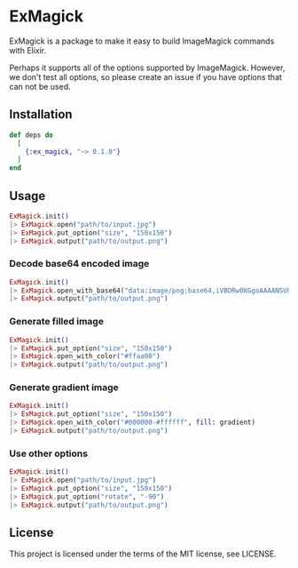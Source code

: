 # ExMagick

ExMagick is a package to make it easy to build ImageMagick commands with Elixir.

Perhaps it supports all of the options supported by ImageMagick.
However, we don't test all options, so please create an issue if you have options that can not be used.

## Installation

```elixir
def deps do
  [
    {:ex_magick, "~> 0.1.0"}
  ]
end
```

## Usage

```elixir
ExMagick.init()
|> ExMagick.open("path/to/input.jpg")
|> ExMagick.put_option("size", "150x150")
|> ExMagick.output("path/to/output.png")
```

### Decode base64 encoded image

```elixir
ExMagick.init()
|> ExMagick.open_with_base64("data:image/png;base64,iVBORw0KGgoAAAANSUhEUgAAAAoAAAAKCAYAAAH6Nf8rAAAABGdBTUEAALGPC/xhBQAAAD9JREFUGBlj/A8EDEDABCLAACQC5jHC5EDCcA5cIZwBl4Loh5BwWWRB4lVi1U68IFaLkF0CY2M1EiaJTA+gQgApmhwFHvIPpAAAAABJRU5ErkJggg==")
|> ExMagick.output("path/to/output.png")
```

### Generate filled image

```elixir
ExMagick.init()
|> ExMagick.put_option("size", "150x150")
|> ExMagick.open_with_color("#ffaa00")
|> ExMagick.output("path/to/output.png")
```

### Generate gradient image

```elixir
ExMagick.init()
|> ExMagick.put_option("size", "150x150")
|> ExMagick.open_with_color("#000000-#ffffff", fill: gradient)
|> ExMagick.output("path/to/output.png")
```

### Use other options

```elixir
ExMagick.init()
|> ExMagick.open("path/to/input.jpg")
|> ExMagick.put_option("size", "150x150")
|> ExMagick.put_option("rotate", "-90")
|> ExMagick.output("path/to/output.png")
```

## License
This project is licensed under the terms of the MIT license, see LICENSE.
